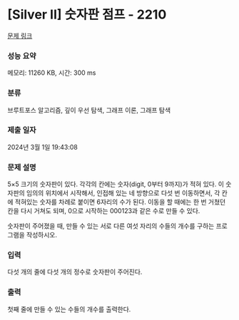 # [Silver II] 숫자판 점프 - 2210 

[문제 링크](https://www.acmicpc.net/problem/2210) 

### 성능 요약

메모리: 11260 KB, 시간: 300 ms

### 분류

브루트포스 알고리즘, 깊이 우선 탐색, 그래프 이론, 그래프 탐색

### 제출 일자

2024년 3월 1일 19:43:08

### 문제 설명

<p>5×5 크기의 숫자판이 있다. 각각의 칸에는 숫자(digit, 0부터 9까지)가 적혀 있다. 이 숫자판의 임의의 위치에서 시작해서, 인접해 있는 네 방향으로 다섯 번 이동하면서, 각 칸에 적혀있는 숫자를 차례로 붙이면 6자리의 수가 된다. 이동을 할 때에는 한 번 거쳤던 칸을 다시 거쳐도 되며, 0으로 시작하는 000123과 같은 수로 만들 수 있다.</p>
<p>숫자판이 주어졌을 때, 만들 수 있는 서로 다른 여섯 자리의 수들의 개수를 구하는 프로그램을 작성하시오.</p>

### 입력 

 <p>다섯 개의 줄에 다섯 개의 정수로 숫자판이 주어진다.</p>

### 출력 

 <p>첫째 줄에 만들 수 있는 수들의 개수를 출력한다.</p>

